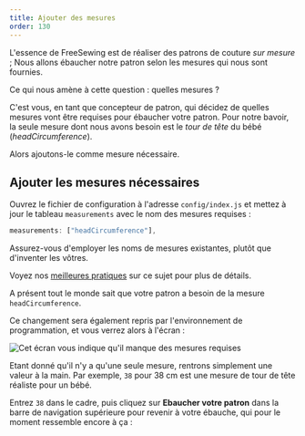 ```yaml
---
title: Ajouter des mesures
order: 130
---
```


L'essence de FreeSewing est de réaliser des patrons de couture *sur mesure* ; Nous allons ébaucher notre patron selon les mesures qui nous sont fournies.

Ce qui nous amène à cette question : quelles mesures ?

C'est vous, en tant que concepteur de patron, qui décidez de quelles mesures vont être requises pour ébaucher votre patron. Pour notre bavoir, la seule mesure dont nous avons besoin est le *tour de tête* du bébé (*headCircumference*).

Alors ajoutons-le comme mesure nécessaire.

## Ajouter les mesures nécessaires

Ouvrez le fichier de configuration à l'adresse `config/index.js` et mettez à jour le tableau `measurements` avec le nom des mesures requises :

```js
measurements: ["headCircumference"],
```

<tip>

Assurez-vous d'employer les noms de mesures existantes, plutôt que d'inventer les vôtres.

Voyez nos [ meilleures pratiques](do/names#re-use-measurements) sur ce sujet pour plus de détails.

</Tip>

A présent tout le monde sait que votre patron a besoin de la mesure `headCircumference`.

Ce changement sera également repris par l'environnement de programmation, et vous verrez alors à l'écran :

![Cet écran vous indique qu'il manque des mesures requises](./required-measurements.png)

Etant donné qu'il n'y a qu'une seule mesure, rentrons simplement une valeur à la main. Par exemple, `38` pour 38 cm est une mesure de tour de tête réaliste pour un bébé.

Entrez `38` dans le cadre, puis cliquez sur **Ebaucher votre patron** dans la barre de navigation supérieure pour revenir à votre ébauche, qui pour le moment ressemble encore à ça :

<example pattern="tutorial" part="step1" caption="Nothing has changed, yet" />